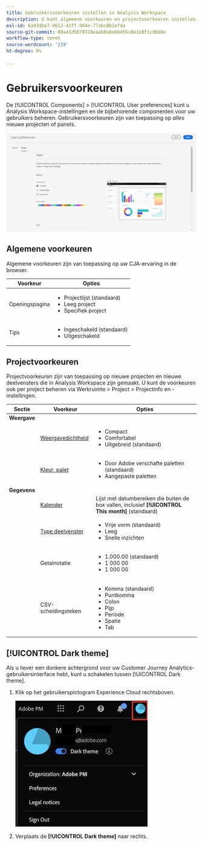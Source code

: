 ```yaml
---
title: Gebruikersvoorkeuren instellen in Analysis Workspace
description: U kunt algemene voorkeuren en projectvoorkeuren instellen voor gebruikers.
exl-id: 6a934be7-0612-41ff-964e-77abc0b1efda
source-git-commit: 80a41d5678728eaab8a8a66455c8e1e8f1cdbb8e
workflow-type: tm+mt
source-wordcount: '219'
ht-degree: 0%

---
```


# Gebruikersvoorkeuren

De [!UICONTROL Components] > [!UICONTROL User preferences] kunt u Analysis Workspace-instellingen en de bijbehorende componenten voor uw gebruikers beheren. Gebruikersvoorkeuren zijn van toepassing op *alles* nieuwe projecten of panels.

![Gebruikersvoorkeuren](assets/user-preferences.png)

## Algemene voorkeuren

Algemene voorkeuren zijn van toepassing op uw CJA-ervaring in de browser.

| Voorkeur | Opties |
| --- | --- |
| Openingspagina | <ul><li>Projectlijst (standaard)</li><li>Leeg project</li><li>Specifiek project</li></ul> |
| Tips | <ul><li>Ingeschakeld (standaard)</li><li>Uitgeschakeld</li></ul> |

## Projectvoorkeuren

Projectvoorkeuren zijn van toepassing op nieuwe projecten en nieuwe deelvensters die in Analysis Workspace zijn gemaakt. U kunt de voorkeuren ook per project beheren via Werkruimte > Project > Projectinfo en -instellingen.

| Sectie | Voorkeur | Opties |
| --- | --- | --- |
| **Weergave** |  |  |
|  | [Weergavedichtheid](https://experienceleague.adobe.com/docs/analytics-platform/using/cja-workspace/build-workspace-project/view-density.html) | <ul><li>Compact</li><li>Comfortabel</li><li>Uitgebreid (standaard)</li></ul> |
|  | [Kleur, palet](https://experienceleague.adobe.com/docs/analytics-platform/using/cja-workspace/build-workspace-project/color-palettes.html) | <ul><li>Door Adobe verschafte paletten (standaard)</li><li>Aangepaste paletten</li></ul> |
| **Gegevens** |  |  |
|  | [Kalender](https://experienceleague.adobe.com/docs/analytics-platform/using/cja-workspace/panels/panels.html?#calendar) | Lijst met datumbereiken die buiten de box vallen, inclusief **[!UICONTROL This month]** (standaard) |
|  | [Type deelvenster](https://experienceleague.adobe.com/docs/analytics-platform/using/cja-workspace/panels/panels.html) | <ul><li>Vrije vorm (standaard)</li><li>Leeg</li><li>Snelle inzichten</li></ul> |
|  | Getalnotatie | <ul><li>1.000.00 (standaard)</li><li>1 000 00</li><li>1 000 00</li></ul> |
|  | CSV-scheidingsteken | <ul><li>Komma (standaard)</li><li>Puntkomma</li><li>Colon</li><li>Pijp</li><li>Periode</li><li>Spatie</li><li>Tab</li></ul> |

## [!UICONTROL Dark theme]

Als u liever een donkere achtergrond voor uw Customer Journey Analytics-gebruikersinterface hebt, kunt u schakelen tussen [!UICONTROL Dark theme].

1. Klik op het gebruikerspictogram Experience Cloud rechtsboven.

   ![donkerthema](assets/dark-theme.png)

1. Verplaats de **[!UICONTROL Dark theme]** naar rechts.

